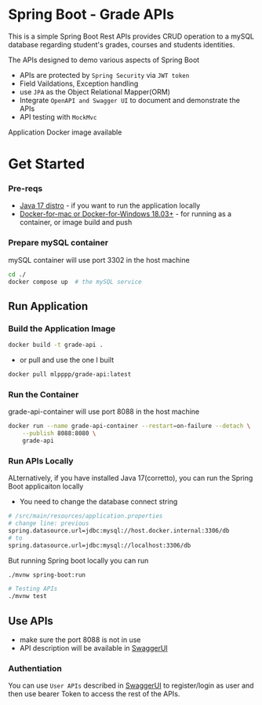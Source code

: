 # Spring Boot - Grade APIs 
This is a simple Spring Boot Rest APIs provides CRUD operation to a mySQL database regarding student's grades, courses and students identities.

The APIs designed to demo various aspects of Spring Boot
- APIs are protected by `Spring Security` via `JWT token`
- Field Vaildations, Exception handling
- use `JPA` as the Object Relational Mapper(ORM)
- Integrate `OpenAPI and Swagger UI` to document and demonstrate the APIs
- API testing with `MockMvc`

Application Docker image available

# Get Started
### Pre-reqs
- [Java 17 distro](https://aws.amazon.com/corretto/) - if you want to run the application locally
- [ Docker-for-mac or Docker-for-Windows 18.03+](https://docs.docker.com/get-docker/) - for running as a container, or image build and push

### Prepare mySQL container
mySQL container will use port 3302 in the host machine
```bash
cd ./
docker compose up  # the mySQL service
```

## Run Application
### Build the Application Image
```bash
docker build -t grade-api .
```

- or pull and use the one I built 
```bash
docker pull mlpppp/grade-api:latest
```

### Run the Container
grade-api-container will use port 8088 in the host machine
```bash
docker run --name grade-api-container --restart=on-failure --detach \
    --publish 8088:8080 \
    grade-api
```

### Run APIs Locally
ALternatively, if you have installed Java 17(corretto), you can run the Spring Boot applicaiton locally 
- You need to change the database connect string
```bash
# /src/main/resources/application.properties
# change line: previous
spring.datasource.url=jdbc:mysql://host.docker.internal:3306/db
# to
spring.datasource.url=jdbc:mysql://localhost:3306/db
```
But running Spring boot locally you can run

```bash
./mvnw spring-boot:run

# Testing APIs
./mvnw test
```

## Use APIs
- make sure the port 8088 is not in use
- API description will be available in [SwaggerUI](http://localhost:8088/swagger-ui/index.html#/)

### Authentiation
You can use `User APIs` described in [SwaggerUI](http://localhost:8088/swagger-ui/index.html#/) to register/login as user and then use bearer Token to access the rest of the APIs.

